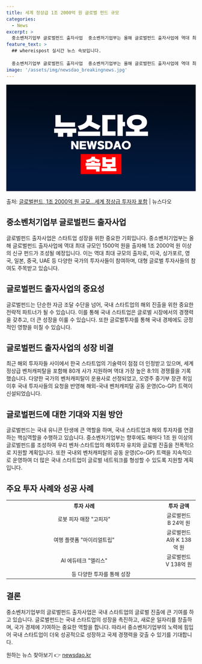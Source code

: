 ```yaml
---
title: 세계 정상급 1조 2000억 원 글로벌 펀드 규모
categories:
  - News
excerpt: >
  중소벤처기업부 글로벌펀드 출자사업  중소벤처기업부는 올해 글로벌펀드 출자사업에 역대 최대 규모인 1500억 …
feature_text: >
  ## whereispost 실시간 뉴스 속보입니다.

  중소벤처기업부 글로벌펀드 출자사업  중소벤처기업부는 올해 글로벌펀드 출자사업에 역대 최대 규모인 1500억 …
image: '/assets/img/newsdao_breakingnews.jpg'
---
```


![뉴스다오 속보](/assets/img/newsdao_breakingnews.jpg)

<p>출처: <a href="https://newsdao.kr/4541" rel="dofollow">글로벌펀드, 1조 2000억 원 규모…세계 정상급 투자자 포함</a> | 뉴스다오</p>

<h2 data-ke-size="size26">중소벤처기업부 글로벌펀드 출자사업</h2>

글로벌펀드 출자사업은 스타트업 성장을 위한 중요한 기회입니다. 중소벤처기업부는 올해 글로벌펀드 출자사업에 역대 최대 규모인 1500억 원을 출자해 1조 2000억 원 이상의 신규 펀드가 조성될 예정입니다. 이는 역대 최대 규모의 출자로, 미국, 싱가포르, 영국, 일본, 중국, UAE 등 다양한 국가의 투자사들이 참여하며, 대형 글로벌 투자사들의 참여도 주목받고 있습니다.

<p data-ke-size="size16"></p>

<h2 data-ke-size="size24">글로벌펀드 출자사업의 중요성</h2>

글로벌펀드는 단순한 자금 조달 수단을 넘어, 국내 스타트업의 해외 진출을 위한 중요한 전략적 파트너가 될 수 있습니다. 이를 통해 국내 스타트업은 글로벌 시장에서의 경쟁력을 갖추고, 더 큰 성장을 이룰 수 있습니다. 또한 글로벌투자를 통해 국내 경제에도 긍정적인 영향을 미칠 수 있습니다. 

<p data-ke-size="size16"></p>

<h2 data-ke-size="size24">글로벌펀드 출자사업의 성장 비결</h2> 

최근 해외 투자자들 사이에서 한국 스타트업의 기술력이 점점 더 인정받고 있으며, 세계 정상급 벤처캐피탈을 포함해 80개 사가 지원하며 역대 가장 높은 8:1의 경쟁률을 기록했습니다. 다양한 국가의 벤처캐피탈이 운용사로 선정되었고, 오영주 중기부 장관 취임 이후 국내 투자사들의 요청을 반영해 해외-국내 벤처캐피탈 공동 운영(Co-GP) 트랙이 신설되었습니다. 

<p data-ke-size="size16"></p>

<h2 data-ke-size="size24">글로벌펀드에 대한 기대와 지원 방안</h2>

글로벌펀드는 국내 유니콘 탄생에 큰 역할을 하며, 국내 스타트업과 해외 투자자를 연결하는 핵심역할을 수행하고 있습니다. 중소벤처기업부는 향후에도 해마다 1조 원 이상의 글로벌펀드를 조성하여 우리 벤처·스타트업의 해외투자 유치와 글로벌 진출을 전폭적으로 지원할 계획입니다. 또한 국내외 벤처캐피탈의 공동 운영(Co-GP) 트랙을 지속적으로 운영하여 더 많은 국내 스타트업이 글로벌 네트워크를 형성할 수 있도록 지원할 계획입니다.

<p data-ke-size="size16"></p>

<h2 data-ke-size="size24">주요 투자 사례와 성공 사례</h2>

<table>
	<tr>
		<th style="text-align: center; width: 400px;"><b>투자 사례</b></th>
		<th style="text-align: center;"><b>투자 금액</b></th>
	</tr>
	<tr>
		<td style="text-align: center;">로봇 피자 매장 "고피자"</td>
		<td style="text-align: center;">글로벌펀드 B 24억 원</td>
	</tr>
	<tr>
		<td style="text-align: center;">여행 플랫폼 "마이리얼트립"</td>
		<td style="text-align: center;">글로벌펀드 A와 K 138억 원</td>
	</tr>
	<tr>
		<td style="text-align: center;">AI 에듀테크 "엘리스"</td>
		<td style="text-align: center;">글로벌펀드 V 138억 원</td>
	</tr>
	<tr>
		<td colspan="2" style="text-align: center;">등 다양한 투자를 통해 성장</td>
	</tr>
</table>

<p data-ke-size="size16"></p>

<h2 data-ke-size="size24">결론</h2>

중소벤처기업부의 글로벌펀드 출자사업은 국내 스타트업의 글로벌 진출에 큰 기여를 하고 있습니다. 글로벌펀드는 국내 스타트업의 성장을 촉진하고, 새로운 일자리를 창출하며, 국가 경제에 기여하는 중요한 역할을 합니다. 따라서 중소벤처기업부의 노력에 힘입어 국내 스타트업이 더욱 성공적으로 성장하고 국제 경쟁력을 갖출 수 있기를 기대합니다. 

원하는 뉴스 찾아보기 👉 <a href="https://newsdao.kr" rel="dofollow">newsdao.kr</a>


